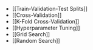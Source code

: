 - [[Train-Validation-Test Splits]]
- [[Cross-Validation]]
- [[K-Fold Cross-Validation]]
- [[Hyperparameter Tuning]]
- [[Grid Search]]
- [[Random Search]]